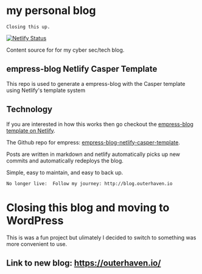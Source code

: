 # my personal blog

    Closing this up.

[![Netlify Status](https://api.netlify.com/api/v1/badges/70af09a3-6e22-4e97-a2fa-3dc0cd894162/deploy-status)](https://app.netlify.com/sites/brandonsblog/deploys)

Content source for for my cyber sec/tech blog.

## empress-blog Netlify Casper Template  

This repo is used to generate a empress-blog with the Casper template using Netlify's template system

## Technology

If you are interested in how this works then go checkout the [empress-blog template on Netlify](https://templates.netlify.com/template/empress-blog-casper-template/).

The Github repo for empress: [empress-blog-netlify-casper-template](https://github.com/empress/empress-blog-netlify-casper-template).

Posts are written in markdown and netlify automatically picks up new commits and automatically redeploys the blog.

Simple, easy to maintain, and easy to back up.

    No longer live:  Follow my journey: http://blog.outerhaven.io


# Closing this blog and moving to WordPress
This is was a fun project but ulimately I decided to switch to something was more convenient to use. 

## Link to new blog: https://outerhaven.io/
